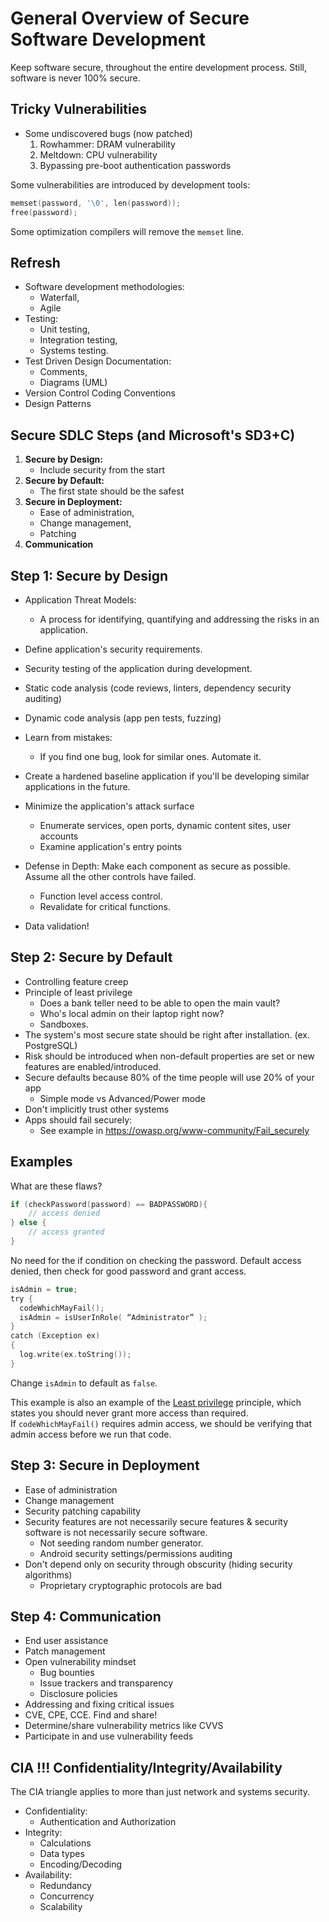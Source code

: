# General Overview of Secure Software Development

Keep software secure, throughout the entire development process. Still, software is never 100% secure.
## Tricky Vulnerabilities
- Some undiscovered bugs (now patched)
	1. Rowhammer: DRAM vulnerability
	2. Meltdown: CPU vulnerability
	3. Bypassing pre-boot authentication passwords

Some vulnerabilities are introduced by development tools:
```c
memset(password, '\0', len(password)); 
free(password);
```
Some optimization compilers will remove the `memset` line.

## Refresh
- Software development methodologies: 
	- Waterfall,
	- Agile
- Testing: 
	- Unit testing,
	- Integration testing, 
	- Systems testing.
- Test Driven Design Documentation: 
	- Comments, 
	- Diagrams (UML)
- Version Control Coding Conventions 
- Design Patterns

## Secure SDLC Steps (and Microsoft's SD3+C)
1. **Secure by Design:** 
	- Include security from the start 
2. **Secure by Default:** 
	- The first state should be the safest
3. **Secure in Deployment:** 
	- Ease of administration, 
	- Change management, 
	- Patching
4. **Communication**

## Step 1: Secure by Design
- Application Threat Models: 
	- A process for identifying, quantifying and addressing the risks in an application.
- Define application's security requirements.
- Security testing of the application during development.
- Static code analysis (code reviews, linters, dependency security auditing)
- Dynamic code analysis (app pen tests, fuzzing)
- Learn from mistakes: 
	- If you find one bug, look for similar ones. Automate it.

- Create a hardened baseline application if you'll be developing similar applications in the future.
- Minimize the application's attack surface
	- Enumerate services, open ports, dynamic content sites, user accounts
	- Examine application's entry points
- Defense in Depth: Make each component as secure as possible. Assume all the other controls have failed.
	- Function level access control.
	- Revalidate for critical functions.
- Data validation!

## Step 2: Secure by Default
- Controlling feature creep
- Principle of least privilege
	- Does a bank teller need to be able to open the main vault?
	- Who's local admin on their laptop right now?
	- Sandboxes.
- The system's most secure state should be right after installation. (ex. PostgreSQL)
- Risk should be introduced when non-default properties are set or new features are enabled/introduced.
- Secure defaults because 80% of the time people will use 20% of your app
	- Simple mode vs Advanced/Power mode
- Don't implicitly trust other systems
- Apps should fail securely:
	- See example in https://owasp.org/www-community/Fail_securely

## Examples
What are these flaws?

```c
if (checkPassword(password) == BADPASSWORD){
	// access denied
} else {
	// access granted
}
```
No need for the if condition on checking the password. Default access denied, then check for good password and grant access.

```c
isAdmin = true; 
try { 
  codeWhichMayFail(); 
  isAdmin = isUserInRole( “Administrator” ); 
}
catch (Exception ex)
{
  log.write(ex.toString()); 
} 
```
Change `isAdmin` to default as `false`.

This example is also an example of the [Least privilege](https://owasp.org/www-community/vulnerabilities/Least_Privilege_Violation) principle, which states you should never grant more access than required. If `codeWhichMayFail()` requires admin access, we should be verifying that admin access before we run that code.
## Step 3: Secure in Deployment
- Ease of administration
- Change management
- Security patching capability
- Security features are not necessarily secure features & security software is not necessarily secure software.
	- Not seeding random number generator.
	- Android security settings/permissions auditing
- Don't depend only on security through obscurity (hiding security algorithms)
	- Proprietary cryptographic protocols are bad

## Step 4: Communication
- End user assistance
- Patch management
- Open vulnerability mindset
	- Bug bounties
	- Issue trackers and transparency
	- Disclosure policies
- Addressing and fixing critical issues
- CVE, CPE, CCE. Find and share!
- Determine/share vulnerability metrics like CVVS
- Participate in and use vulnerability feeds

## CIA !!! Confidentiality/Integrity/Availability
The CIA triangle applies to more than just network and systems security.

- Confidentiality: 
	- Authentication and Authorization 
- Integrity: 
	- Calculations
	- Data types
	- Encoding/Decoding 
- Availability: 
	- Redundancy
	- Concurrency
	- Scalability

